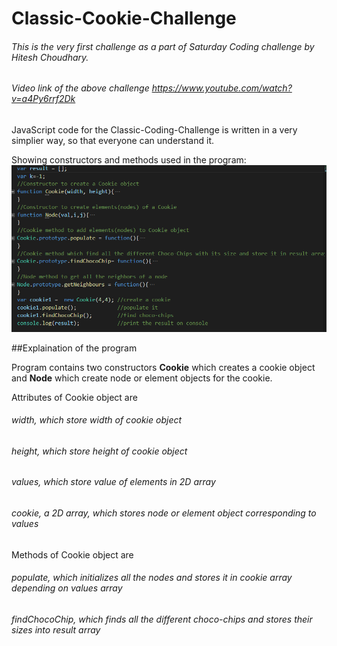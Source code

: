 # Classic-Cookie-Challenge
###### This is the very first challenge as a part of Saturday Coding challenge by Hitesh Choudhary.

###### Video link of the above challenge https://www.youtube.com/watch?v=a4Py6rrf2Dk

JavaScript code for the Classic-Coding-Challenge is written in a very simplier way, so that everyone can understand it.

Showing constructors and methods used in the program:
![alt text](https://github.com/gilann/Classic-Cookie-Challenge/blob/gh-pages/CookieChallenge.PNG "Basic block of program")

##Explaination of the program

Program contains two constructors **Cookie** which creates a cookie object and **Node** which create node or element objects for the cookie.

Attributes of Cookie object are 
###### width, which store width of cookie object
###### height, which store height of cookie object
###### values, which store value of elements in 2D array
###### cookie, a 2D array, which stores node or element object corresponding to values

Methods of Cookie object are
###### populate, which initializes all the nodes and stores it in cookie array depending on values array
###### findChocoChip, which finds all the different choco-chips and stores their sizes into result array




